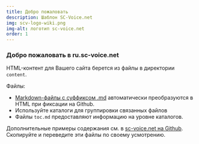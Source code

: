 ```yaml
---
title: Добро пожаловать
description: Шаблон SC-Voice.net
img: scv-logo-wiki.png
img-alt: логотип sc-voice.net
order: 1
---
```


### Добро пожаловать в ru.sc-voice.net

HTML-контент для Вашего сайта берется из
файлы в директории `content`.

Файлы:

* [Markdown-файлы с суффиксом .md](https://docs.github.com/en/get-started/writing-on-github/getting-started-with-writing-and-formatting-on-github/basic-writing-and-formatting-syntax) автоматически преобразуются в HTML при фиксации на Github.
* Используйте каталоги для группировки связанных файлов
* Файлы `toc.md` предоставляют информацию на уровне каталогов.

Дополнительные примеры содержания см. в [sc-voice.net на Github](https://github.com/sc-voice/sc-voice_net/tree/main/content).
Скопируйте и переведите эти файлы по своему усмотрению.

